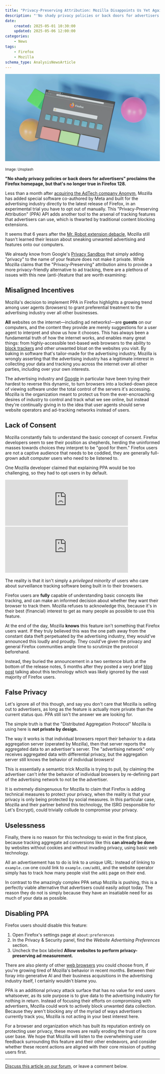```yaml
---
title: "Privacy-Preserving Attribution: Mozilla Disappoints Us Yet Again"
description: "'No shady privacy policies or back doors for advertisers' proclaims the Firefox homepage, but that's no longer true in Firefox 128."
date:
    created: 2025-05-01 10:30:00
    updated: 2025-05-06 12:00:00
categories:
    - News
tags:
    - Firefox
    - Mozilla
schema_type: AnalysisNewsArticle
---
```

![](../assets/images/mozilla-disappoints-us-yet-again-2/cover.webp)

<small aria-hidden="true">Image: Unsplash</small>

**"No shady privacy policies or back doors for advertisers" proclaims the Firefox homepage, but that's no longer true in Firefox 128.**

Less than a month after [acquiring the AdTech company Anonym](https://discuss.privacyguides.net/t/mozilla-acquires-anonym-raising-the-bar-for-privacy-preserving-digital-advertising/18936), Mozilla has added special software co-authored by Meta and built for the advertising industry directly to the latest release of Firefox, in an experimental trial you have to opt out of manually. This "Privacy-Preserving Attribution" (PPA) API adds another tool to the arsenal of tracking features that advertisers can use, which is thwarted by traditional content blocking extensions.<!-- more -->

It seems that 6 years after the [Mr. Robot extension debacle](https://www.theverge.com/2017/12/16/16784628/mozilla-mr-robot-arg-plugin-firefox-looking-glass), Mozilla still hasn't learned their lesson about sneaking unwanted advertising and features onto our computers.

We already know from Google's [Privacy Sandbox](https://www.eff.org/deeplinks/2019/08/dont-play-googles-privacy-sandbox-1) that simply adding "privacy" to the name of your feature does not make it private. While Mozilla claims that the "Privacy-Preserving" attribution aims to provide a more privacy-friendly alternative to ad tracking, there are a plethora of issues with this new (anti-)feature that are worth examining:

## Misaligned Incentives

Mozilla's decision to implement PPA in Firefox highlights a growing trend among user agents (browsers) to grant preferential treatment to the advertising industry over all other businesses.

**All** websites on the internet—including ad networks!—are **guests** on our computers, and the content they provide are merely suggestions for a user agent to interpret and show us how it chooses. This has always been a fundamental truth of how the internet works, and enables many great things: from highly-accessible text-based web browsers to the ability to [block trackers](https://www.privacyguides.org/en/browser-extensions/) and other unwanted bloat on the websites you visit. By baking in software that's tailor-made for the advertising industry, Mozilla is wrongly asserting that the advertising industry has a legitimate interest in collecting your data and tracking you across the internet over all other parties, including over your own interests.

The advertising industry and [Google](https://discuss.privacyguides.net/t/ublock-origin-lite/15329/11) in particular have been trying their hardest to reverse this dynamic, to turn browsers into a locked-down piece of viewing software under the total control of the servers it's accessing. Mozilla is the organization meant to protect us from the ever-encroaching desires of industry to control and track what we see online, but instead they're continually giving in to the idea that user agents should serve website operators and ad-tracking networks instead of users.

## Lack of Consent

Mozilla constantly fails to understand the basic concept of consent. Firefox developers seem to see their position as shepherds, herding the uninformed masses towards choices they interpret to be "good for them." Firefox users are not a captive audience that needs to be coddled, they are generally full-grown adult computer users who need to be listened to.

One Mozilla developer claimed that explaining PPA would be too challenging, so they had to opt users in by default.

<iframe src="https://mastodon.social/@Schouten_B/112784434152717689/embed" class="mastodon-embed" style="max-width: 100%; border: 0" width="400" allowfullscreen="allowfullscreen"></iframe><script src="https://mastodon.social/embed.js" async="async"></script>

<iframe src="https://mastodon.social/@Schouten_B/112784608473016028/embed" class="mastodon-embed" style="max-width: 100%; border: 0" width="400" allowfullscreen="allowfullscreen"></iframe><script src="https://mastodon.social/embed.js" async="async"></script>

The reality is that it isn't simply a *privileged minority* of users who care about surveillance tracking software being built in to their browsers.

Firefox users are **fully** capable of understanding basic concepts like tracking, and can make an informed decision about whether they want their browser to track them. Mozilla refuses to acknowledge this, because it's in their best (financial) interest to get as many people as possible to use this feature.

At the end of the day, Mozilla **knows** this feature isn't something that Firefox users want. If they truly believed this was the one path away from the constant data theft perpetuated by the advertising industry, they would've announced this loudly and proudly. They could've given the privacy and general Firefox communities ample time to scrutinize the protocol beforehand.

Instead, they buried the announcement in a two sentence blurb at the bottom of the release notes, 5 months after they posted a very brief [blog post](https://blog.mozilla.org/en/mozilla/privacy-preserving-attribution-for-advertising/) talking about this technology which was likely ignored by the vast majority of Firefox users.

## False Privacy

Let's ignore all of this though, and say you don't care that Mozilla is selling out to advertisers, as long as the feature is actually more private than the current status quo. PPA still isn't the answer we are looking for.

The simple truth is that the "Distributed Aggregation Protocol" Mozilla is using here is **not private by design.**

The way it works is that individual browsers report their behavior to a data aggregation server (operated by Mozilla), then that server reports the aggregated data to an advertiser's server. The "advertising network" only receives aggregated data with differential privacy, but the aggregation server still knows the behavior of individual browsers!

This is essentially a semantic trick Mozilla is trying to pull, by claiming the advertiser can't infer the behavior of individual browsers by re-defining part of the advertising network to not be the advertiser.

It is extremely disingenuous for Mozilla to claim that Firefox is adding technical measures to protect your privacy, when the reality is that your privacy is only being protected by social measures. In this particular case, Mozilla and their partner behind this technology, the ISRG (responsible for Let's Encrypt), could trivially collude to compromise your privacy.

## Uselessness

Finally, there is no reason for this technology to exist in the first place, because tracking aggregate ad conversions like this **can already be done** by websites without cookies and without invading privacy, using basic web technology.

All an advertisement has to do is link to a unique URL: Instead of linking to `example.com` one could link to `example.com/ad01`, and the website operator simply has to track how many people visit the `ad01` page on their end.

In contrast to the amazingly complex PPA setup Mozilla is pushing, this is a perfectly viable alternative that advertisers could easily adopt today. The reason they do not is simply because they have an insatiable need for as much of your data as possible.

## Disabling PPA

Firefox users should disable this feature:

1. Open Firefox's settings page at `about:preferences`
2. In the Privacy & Security panel, find the *Website Advertising Preferences* section.
3. Uncheck the box labeled **Allow websites to perform privacy-preserving ad measurement.**

There are also plenty of other [web browsers](https://www.privacyguides.org/en/desktop-browsers/) you could choose from, if you're growing tired of Mozilla's behavior in recent months. Between their foray into generative AI and their business acquisitions in the advertising industry itself, I certainly wouldn't blame you.

PPA is an additional privacy attack surface that has no value for end users whatsoever, as its sole purpose is to give data to the advertising industry for nothing in return. Instead of focusing their efforts on compromising with advertisers, Mozilla could work to actively block unwanted data collection. Because they aren't blocking any of the myriad of ways advertisers currently track you, Mozilla is not acting in your best interest here.

For a browser and organization which has built its reputation entirely on protecting user privacy, these moves are really eroding the trust of its core user base. We hope that Mozilla will listen to the overwhelming user feedback surrounding this feature and their other endeavors, and consider whether these recent actions are aligned with their core mission of putting users first.

---

[Discuss this article on our forum](https://discuss.privacyguides.net/t/privacy-preserving-attribution-mozilla-disappoints-us-yet-again/19467/2), or leave a comment below.
